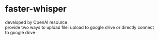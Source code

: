 # faster-whisper

developed by OpenAI resource  
provide two ways to upload file: upload to google drive or directly connect to google drive 
 
